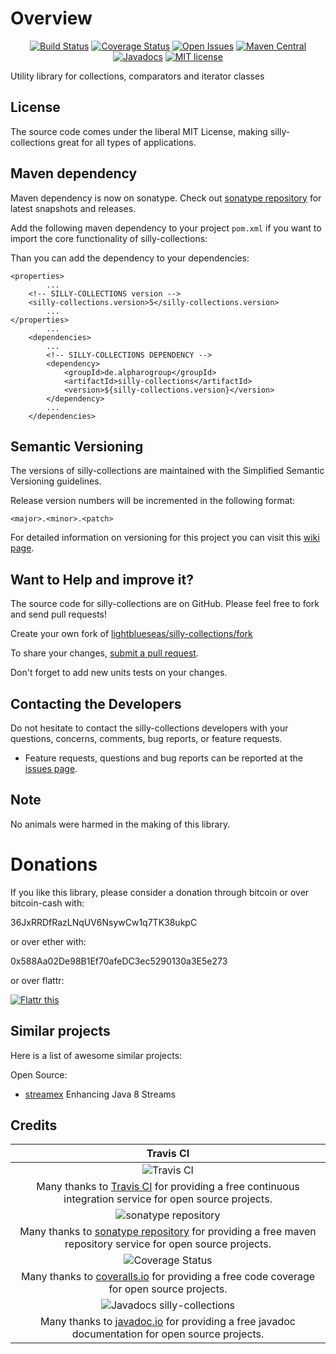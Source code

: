 # Overview

<div align="center">

[![Build Status](https://travis-ci.org/lightblueseas/silly-collections.svg?branch=master)](https://travis-ci.org/lightblueseas/silly-collections) 
[![Coverage Status](https://coveralls.io/repos/github/lightblueseas/silly-collections/badge.svg?branch=master)](https://coveralls.io/github/lightblueseas/silly-collections?branch=master) 
[![Open Issues](https://img.shields.io/github/issues/lightblueseas/silly-collections.svg?style=flat)](https://github.com/lightblueseas/silly-collections/issues) 
[![Maven Central](https://maven-badges.herokuapp.com/maven-central/de.alpharogroup/silly-collections/badge.svg)](https://maven-badges.herokuapp.com/maven-central/de.alpharogroup/silly-collections)
[![Javadocs](http://www.javadoc.io/badge/de.alpharogroup/silly-collections.svg)](http://www.javadoc.io/doc/de.alpharogroup/silly-collections)
[![MIT license](http://img.shields.io/badge/license-MIT-brightgreen.svg?style=flat)](http://opensource.org/licenses/MIT)

</div>

Utility library for collections, comparators and iterator classes

## License

The source code comes under the liberal MIT License, making silly-collections great for all types of applications.

## Maven dependency

Maven dependency is now on sonatype.
Check out [sonatype repository](https://oss.sonatype.org/index.html#nexus-search;gav~de.alpharogroup~silly-collections~~~) for latest snapshots and releases.

Add the following maven dependency to your project `pom.xml` if you want to import the core functionality of silly-collections:

Than you can add the dependency to your dependencies:

	<properties>
			...
		<!-- SILLY-COLLECTIONS version -->
		<silly-collections.version>5</silly-collections.version>
			...
	</properties>
			...
		<dependencies>
			...
			<!-- SILLY-COLLECTIONS DEPENDENCY -->
			<dependency>
				<groupId>de.alpharogroup</groupId>
				<artifactId>silly-collections</artifactId>
				<version>${silly-collections.version}</version>
			</dependency>
			...
		</dependencies>

## Semantic Versioning

The versions of silly-collections are maintained with the Simplified Semantic Versioning guidelines.

Release version numbers will be incremented in the following format:

`<major>.<minor>.<patch>`

For detailed information on versioning for this project you can visit this [wiki page](https://github.com/lightblueseas/mvn-parent-projects/wiki/Simplified-Semantic-Versioning).

## Want to Help and improve it? ###

The source code for silly-collections are on GitHub. Please feel free to fork and send pull requests!

Create your own fork of [lightblueseas/silly-collections/fork](https://github.com/lightblueseas/silly-collections/fork)

To share your changes, [submit a pull request](https://github.com/lightblueseas/silly-collections/pull/new/develop).

Don't forget to add new units tests on your changes.

## Contacting the Developers

Do not hesitate to contact the silly-collections developers with your questions, concerns, comments, bug reports, or feature requests.
- Feature requests, questions and bug reports can be reported at the [issues page](https://github.com/lightblueseas/silly-collections/issues).

## Note

No animals were harmed in the making of this library.


# Donations

If you like this library, please consider a donation through bitcoin or over bitcoin-cash with:

36JxRRDfRazLNqUV6NsywCw1q7TK38ukpC

or over ether with:

0x588Aa02De98B1Ef70afeDC3ec5290130a3E5e273

or over flattr:

<a href="https://flattr.com/submit/auto?fid=r7vp62&url=https%3A%2F%2Fgithub.com%2Flightblueseas%2Fsilly-collections" target="_blank">
<img src="http://api.flattr.com/button/flattr-badge-large.png" alt="Flattr this" title="Flattr this" border="0" />
</a>

## Similar projects

Here is a list of awesome similar projects:

Open Source:

 * [streamex](https://github.com/amaembo/streamex) Enhancing Java 8 Streams

## Credits

|Travis CI|
|:-:|
|![Travis CI](https://travis-ci.com/images/logos/TravisCI-Full-Color.png)|
|Many thanks to [Travis CI](https://travis-ci.org) for providing a free continuous integration service for open source projects.|
|![sonatype repository](https://avatars1.githubusercontent.com/u/33330803?s=200&v=4)|
|Many thanks to [sonatype repository](https://oss.sonatype.org) for providing a free maven repository service for open source projects.|
|![Coverage Status](https://coveralls.io/repos/github/astrapi69/mystic-crypt/badge.svg)|
|Many thanks to [coveralls.io](https://coveralls.io) for providing a free code coverage for open source projects.|
|![Javadocs](http://www.javadoc.io/badge/de.alpharogroup/silly-collections.svg) silly-collections |
|Many thanks to [javadoc.io](http://www.javadoc.io) for providing a free javadoc documentation for open source projects.|




